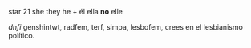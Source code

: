 star 21 she they he + él ella **no** elle

*dnfi* genshintwt, radfem, terf, simpa, lesbofem, crees en el lesbianismo político.
